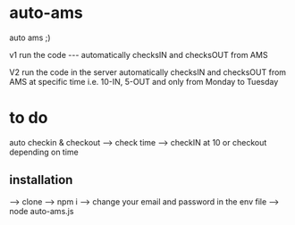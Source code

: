 # auto-ams
auto ams ;)

v1
run the code --- automatically checksIN and checksOUT from AMS

V2
run the code in the server
automatically checksIN and checksOUT from AMS at specific time i.e. 10-IN, 5-OUT
and only from Monday to Tuesday

# to do
auto checkin & checkout
--> check time
--> checkIN at 10 or checkout depending on time 

## installation
--> clone
--> npm i
--> change your email and password in the env file
--> node auto-ams.js
